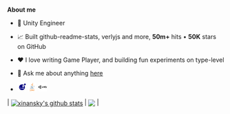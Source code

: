 <br />

**About me**

- 💼 Unity Engineer

- 📈 Built github-readme-stats, verlyjs and more, **50m+** hits • **50K** stars on GitHub

- ❤️ I love writing Game Player, and building fun experiments on type-level

- 💬 Ask me about anything [here](https://github.com/xinansky/xinansky/issues)
- <code><img height="20" alt="lua" src="https://raw.githubusercontent.com/github/explore/80688e429a7d4ef2fca1e82350fe8e3517d3494d/topics/lua/lua.png"></code>
<code><img height="20" alt="java" src="https://raw.githubusercontent.com/github/explore/80688e429a7d4ef2fca1e82350fe8e3517d3494d/topics/java/java.png"></code>
<code><img height="20" alt="unity" src="https://raw.githubusercontent.com/github/explore/80688e429a7d4ef2fca1e82350fe8e3517d3494d/topics/unity/unity.png"></code>

| <a href="https://github.com/xinansky/github-readme-stats"><img align="center" src="https://github-readme-stats.vercel.app/api?username=xinansky&show_icons=true&include_all_commits=true&theme=buefy&hide_border=true" alt="xinansky's github stats" /></a> 
| <a href="https://github.com/xinansky/github-readme-stats"><img align="center" src="https://github-readme-stats.vercel.app/api/top-langs/?username=xinansky&layout=compact&theme=buefy&hide_border=true" /></a> |
